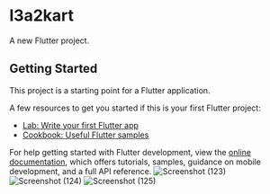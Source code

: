 # l3a2kart

A new Flutter project.

## Getting Started

This project is a starting point for a Flutter application.

A few resources to get you started if this is your first Flutter project:

- [Lab: Write your first Flutter app](https://docs.flutter.dev/get-started/codelab)
- [Cookbook: Useful Flutter samples](https://docs.flutter.dev/cookbook)

For help getting started with Flutter development, view the
[online documentation](https://docs.flutter.dev/), which offers tutorials,
samples, guidance on mobile development, and a full API reference.
![Screenshot (123)](https://github.com/Yatharthg2/L3a2kart/assets/85025454/51981042-dbd5-4db4-aff8-33e05a4c60b6)
![Screenshot (124)](https://github.com/Yatharthg2/L3a2kart/assets/85025454/3e2b4710-d371-42c3-b46f-108f6986568e)
![Screenshot (125)](https://github.com/Yatharthg2/L3a2kart/assets/85025454/f002c232-21e0-4880-ab8d-b085d8a9b017)
